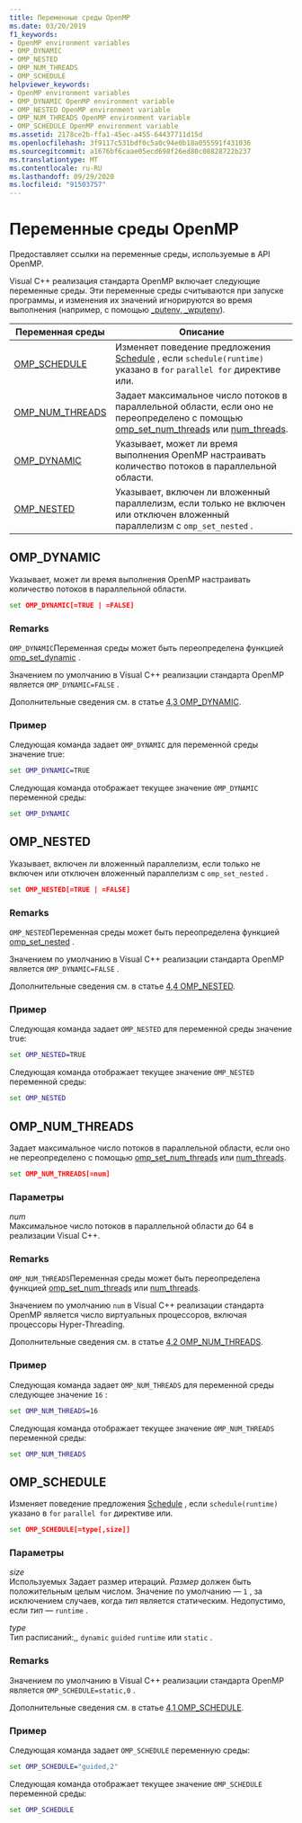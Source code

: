 ```yaml
---
title: Переменные среды OpenMP
ms.date: 03/20/2019
f1_keywords:
- OpenMP environment variables
- OMP_DYNAMIC
- OMP_NESTED
- OMP_NUM_THREADS
- OMP_SCHEDULE
helpviewer_keywords:
- OpenMP environment variables
- OMP_DYNAMIC OpenMP environment variable
- OMP_NESTED OpenMP environment variable
- OMP_NUM_THREADS OpenMP environment variable
- OMP_SCHEDULE OpenMP environment variable
ms.assetid: 2178ce2b-ffa1-45ec-a455-64437711d15d
ms.openlocfilehash: 3f9117c531bdf0c5a0c94e0b18a055591f431036
ms.sourcegitcommit: a1676bf6caae05ecd698f26ed80c08828722b237
ms.translationtype: MT
ms.contentlocale: ru-RU
ms.lasthandoff: 09/29/2020
ms.locfileid: "91503757"
---
```

# <a name="openmp-environment-variables"></a>Переменные среды OpenMP

Предоставляет ссылки на переменные среды, используемые в API OpenMP.

Visual C++ реализация стандарта OpenMP включает следующие переменные среды. Эти переменные среды считываются при запуске программы, и изменения их значений игнорируются во время выполнения (например, с помощью [_putenv, _wputenv](../../../c-runtime-library/reference/putenv-wputenv.md)).

|Переменная среды|Описание|
|--------------------|-----------|
|[OMP_SCHEDULE](#omp-schedule)|Изменяет поведение предложения [Schedule](openmp-clauses.md#schedule) , если `schedule(runtime)` указано в `for` `parallel for` директиве или.|
|[OMP_NUM_THREADS](#omp-num-threads)|Задает максимальное число потоков в параллельной области, если оно не переопределено с помощью [omp_set_num_threads](openmp-functions.md#omp-set-num-threads) или [num_threads](openmp-clauses.md#num-threads).|
|[OMP_DYNAMIC](#omp-dynamic)|Указывает, может ли время выполнения OpenMP настраивать количество потоков в параллельной области.|
|[OMP_NESTED](#omp-nested)|Указывает, включен ли вложенный параллелизм, если только не включен или отключен вложенный параллелизм с `omp_set_nested` .|

## <a name="omp_dynamic"></a><a name="omp-dynamic"></a> OMP_DYNAMIC

Указывает, может ли время выполнения OpenMP настраивать количество потоков в параллельной области.

```cmd
set OMP_DYNAMIC[=TRUE | =FALSE]
```

### <a name="remarks"></a>Remarks

`OMP_DYNAMIC`Переменная среды может быть переопределена функцией [omp_set_dynamic](openmp-functions.md#omp-set-dynamic) .

Значением по умолчанию в Visual C++ реализации стандарта OpenMP является `OMP_DYNAMIC=FALSE` .

Дополнительные сведения см. в статье [4,3 OMP_DYNAMIC](../4-environment-variables.md#43-omp_dynamic).

### <a name="example"></a>Пример

Следующая команда задает `OMP_DYNAMIC` для переменной среды значение true:

```cmd
set OMP_DYNAMIC=TRUE
```

Следующая команда отображает текущее значение `OMP_DYNAMIC` переменной среды:

```cmd
set OMP_DYNAMIC
```

## <a name="omp_nested"></a><a name="omp-nested"></a> OMP_NESTED

Указывает, включен ли вложенный параллелизм, если только не включен или отключен вложенный параллелизм с `omp_set_nested` .

```cmd
set OMP_NESTED[=TRUE | =FALSE]
```

### <a name="remarks"></a>Remarks

`OMP_NESTED`Переменная среды может быть переопределена функцией [omp_set_nested](openmp-functions.md#omp-set-nested) .

Значением по умолчанию в Visual C++ реализации стандарта OpenMP является `OMP_DYNAMIC=FALSE` .

Дополнительные сведения см. в статье [4,4 OMP_NESTED](../4-environment-variables.md#44-omp_nested).

### <a name="example"></a>Пример

Следующая команда задает `OMP_NESTED` для переменной среды значение true:

```cmd
set OMP_NESTED=TRUE
```

Следующая команда отображает текущее значение `OMP_NESTED` переменной среды:

```cmd
set OMP_NESTED
```

## <a name="omp_num_threads"></a><a name="omp-num-threads"></a> OMP_NUM_THREADS

Задает максимальное число потоков в параллельной области, если оно не переопределено с помощью [omp_set_num_threads](openmp-functions.md#omp-set-num-threads) или [num_threads](openmp-clauses.md#num-threads).

```cmd
set OMP_NUM_THREADS[=num]
```

### <a name="parameters"></a>Параметры

*num*<br/>
Максимальное число потоков в параллельной области до 64 в реализации Visual C++.

### <a name="remarks"></a>Remarks

`OMP_NUM_THREADS`Переменная среды может быть переопределена функцией [omp_set_num_threads](openmp-functions.md#omp-set-num-threads) или [num_threads](openmp-clauses.md#num-threads).

Значением по умолчанию `num` в Visual C++ реализации стандарта OpenMP является число виртуальных процессоров, включая процессоры Hyper-Threading.

Дополнительные сведения см. в статье [4,2 OMP_NUM_THREADS](../4-environment-variables.md#42-omp_num_threads).

### <a name="example"></a>Пример

Следующая команда задает `OMP_NUM_THREADS` для переменной среды следующее значение `16` :

```cmd
set OMP_NUM_THREADS=16
```

Следующая команда отображает текущее значение `OMP_NUM_THREADS` переменной среды:

```cmd
set OMP_NUM_THREADS
```

## <a name="omp_schedule"></a><a name="omp-schedule"></a> OMP_SCHEDULE

Изменяет поведение предложения [Schedule](openmp-clauses.md#schedule) , если `schedule(runtime)` указано в `for` `parallel for` директиве или.

```cmd
set OMP_SCHEDULE[=type[,size]]
```

### <a name="parameters"></a>Параметры

*size*<br/>
Используемых Задает размер итераций. *Размер* должен быть положительным целым числом. Значение по умолчанию — `1` , за исключением случаев, когда *тип* является статическим. Недопустимо, если *тип* — `runtime` .

*type*<br/>
Тип расписаний:,, `dynamic` `guided` `runtime` или `static` .

### <a name="remarks"></a>Remarks

Значением по умолчанию в Visual C++ реализации стандарта OpenMP является `OMP_SCHEDULE=static,0` .

Дополнительные сведения см. в статье [4,1 OMP_SCHEDULE](../4-environment-variables.md#41-omp_schedule).

### <a name="example"></a>Пример

Следующая команда задает `OMP_SCHEDULE` переменную среды:

```cmd
set OMP_SCHEDULE="guided,2"
```

Следующая команда отображает текущее значение `OMP_SCHEDULE` переменной среды:

```cmd
set OMP_SCHEDULE
```
